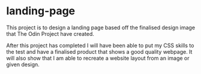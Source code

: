 # landing-page

This project is to design a landing page based off the finalised design image that The Odin Project have created.

After this project has completed I will have been able to put my CSS skills to the test and have a finalised product that shows a good quality webpage. It will also show that I am able to recreate a website layout from an image or given design.